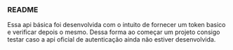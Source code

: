 ### README

Essa api básica foi desenvolvida com o intuito de fornecer um token basico e verificar depois o mesmo. Dessa forma ao começar um projeto consigo testar caso a api oficial de autenticação ainda não estiver desenvolvida.

